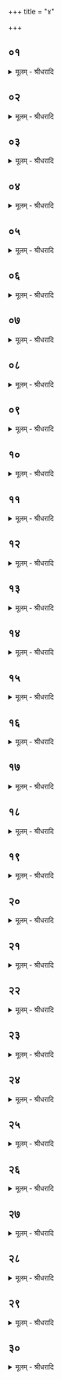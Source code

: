 +++
title = "४"

+++


## ०१
<details><summary>मूलम् - श्रीधरादि</summary>

यद᳘हरस्य᳘ श्वो ऽग्न्याधेयᳫं स्यात्॥  
(द्दि᳘)‍ दि᳘वै᳘वाश्नीयान्म᳘नो ह वै᳘ देवा᳘ मनु᳘ष्यस्या᳘जानन्ति᳘ ते ऽस्यैतच्छ्वो᳘ ऽग्न्याधे᳘यं व्विदु᳘स्ते ऽस्य व्वि᳘श्वे देवा᳘ गृहानागच्छन्ति᳘ ते ऽस्य गृहेषू᳘पवसन्ति स᳘ उपवसथः॥
</details>

## ०२
<details><summary>मूलम् - श्रीधरादि</summary>

(स्त᳘) त᳘न्न्वेवा᳘नवकॢप्तं यो᳘ मनु᳘ष्येष्व᳘नश्नत्सु पू᳘र्व्वो ऽश्नीयाद᳘थ कि᳘मु᳘ यो᳘ देवेष्व᳘नश्नत्सु पू᳘र्वो ऽश्नीयात्त᳘स्मादु दि᳘वै᳘वाश्नीयात्तद्व᳘पि का᳘ममेव न᳘क्तमश्नीया᳘न्नो ह्यनाहिताग्नेर्व्व्रतचर्या᳘स्ति मानुषो᳘ ह्येवैष ता᳘वद्भ᳘वति या᳘वद᳘नाहिताग्निस्त᳘स्माद्व᳘पि का᳘ममेव न᳘क्तमश्नीयात्॥
</details>

## ०३
<details><summary>मूलम् - श्रीधरादि</summary>

(त्त) तद्धै᳘के ऽजमु᳘पबध्नन्ति॥  
(न्त्या) आग्ने᳘यो᳘ ऽजो ऽग्ने᳘रेव᳘ सर्व्वत्वाये᳘ति व्व᳘दन्तस्त᳘दु त᳘था न᳘ कुर्याद्य᳘द्यस्या᳘जः स्यादग्नी᳘ध ऽए᳘वैनं प्रात᳘र्दद्यात्ते᳘नैव ते का᳘ममाप्नोति त᳘स्मादु तन्ना᳘द्रियेत॥
</details>

## ०४
<details><summary>मूलम् - श्रीधरादि</summary>

(ता᳘) अ᳘थ चातुष्प्राश्य᳘मोदनं᳘ पचन्ति॥  
च्छ᳘न्दाᳫंस्यने᳘न प्रीणीम इ᳘ति य᳘था ये᳘न व्वा᳘हनेन स्यन्त्स्यन्त्स्यात्तत्सु᳘हितं क᳘र्त्तवै᳘ ब्रूयादेव᳘मेतदि᳘ति व्व᳘दन्तस्त᳘दु त᳘था न᳘ कुर्याद्यद्वा᳘ ऽअस्य ब्राह्मणाः कु᳘ले व्व᳘सन्त्यृत्वि᳘जश्चा᳘नृत्विजश्च ते᳘नैव तं का᳘ममाप्नोति त᳘स्मादु तन्ना᳘द्रियेत॥
</details>

## ०५
<details><summary>मूलम् - श्रीधरादि</summary>

त᳘स्य सर्पिरासे᳘चनं कृत्वा᳘॥  
सर्पि᳘रासिच्या᳘श्वत्थीस्तिस्रः᳘ समि᳘धो घृते᳘नान्व᳘ज्य समि᳘द्वतीभिर्घृत᳘वतीभिर्ऋग्भि᳘रभ्या᳘दधति शमीगर्भ᳘मेत᳘दाप्नुम इ᳘ति व्व᳘दन्तः स यः᳘ पुर᳘स्तात्संव्वत्सर᳘मभ्यादध्यात्स᳘ ह तं का᳘ममाप्नुयात्त᳘स्मादु तन्ना᳘द्रि᳘येत॥
</details>

## ०६
<details><summary>मूलम् - श्रीधरादि</summary>

त᳘दु होवाच भाल्लवेयः॥  
(यो) य᳘था वा᳘ ऽअन्यत्करिष्यन्त्सो ऽन्य᳘त्कुर्याद्य᳘था ऽन्य᳘द्वदिष्यन्त्सो ऽन्यद्व᳘देद्य᳘था ऽन्येन प᳘थैष्य᳘न्त्सो ऽन्ये᳘न प्रतिप᳘द्ये᳘तैवं तद्य᳘ एतं᳘ चातुष्प्राश्य᳘मोदनं पचेद᳘पराद्धिरेव से᳘ति न हि त᳘दवक᳘ल्पते य᳘स्मिन्नग्ना᳘वृचा᳘ वा सा᳘म्ना वा य᳘जुषा वा समि᳘धं वाभ्यादध्या᳘दा᳘हुतिं वा जुहुयाद्यत्तं᳘ दक्षिणा᳘ वा ह᳘रेयुर᳘नु वा गम᳘येयुर्दक्षिणा᳘ वा ह्येनᳫँ᳭ ह᳘रन्त्यन्वाहार्यप᳘चनो भविष्यतीत्य᳘नु वा गमयन्ति॥
</details>

## ०७
<details><summary>मूलम् - श्रीधरादि</summary>

(न्त्य᳘) अ᳘थ जाग्रति जा᳘ग्रति देवाः॥  
(स्त᳘) त᳘द्देवा᳘ने᳘वैत᳘दुपा᳘वर्त्तते स स᳘देव᳘तरः श्रान्त᳘तरस्तपस्वि᳘तरो ऽग्नी ऽआ᳘धत्ते तद्वपि का᳘ममेव᳘ स्वप्यान्नो ह्य᳘नाहिताग्नेर्व्व्रतचर्यास्ति मानुषो ह्येवैष ता᳘वद्भ᳘वति या᳘वद᳘नाहिताग्निस्त᳘स्मा᳘द्वपि का᳘ममेव᳘ स्वप्यात्॥
</details>

## ०८
<details><summary>मूलम् - श्रीधरादि</summary>

(त्त) तद्धैके᳘ ऽनुदिते मथित्वा॥  
तमु᳘दिते प्रा᳘ञ्चमुद्धरन्ति त᳘दु त᳘दुभे᳘ ऽअहोरात्रे प᳘रिगृह्णीमः प्राणोदान᳘योर्म᳘नसश्च व्वाचश्च प᳘र्याप्त्या ऽइति व्व᳘दन्तस्त᳘दु त᳘था न᳘ कुर्यादुभौ᳘ हैवास्य तथा᳘ ऽनुदित ऽआ᳘हितौ भवतो᳘ ऽनुदिते हि᳘ मथित्वा तमु᳘दिते प्रा᳘ञ्चमुद्ध᳘रन्ति स य ऽउ᳘दित ऽआहवनी᳘यं म᳘न्थेत्स᳘ ह तत्प᳘र्याप्नुयात्॥
</details>

## ०९
<details><summary>मूलम् - श्रीधरादि</summary>

(द᳘) अ᳘हर्व्वै᳘ देवाः॥  
(ऽ) अ᳘नपहतपाप्मानः पित᳘रो न᳘ पाप्मानम᳘पहते म᳘र्त्त्याः पित᳘रः पुरा हा᳘युषो म्रियते यो᳘ ऽनुदिते म᳘न्थत्य᳘पहतपाप्मानो दे᳘वा अ᳘प पाप्मानᳫँ᳭ हते ऽमृ᳘ता देवा᳘ नामृतत्व᳘स्याशास्ति स᳘र्व्वमा᳘युरेति श्री᳘र्द्देवाः श्रि᳘यं गच्छति᳘ य᳘शो देवा य᳘शो ह भवति य᳘ एवं᳘ व्विद्वानु᳘दिते म᳘न्थति॥
</details>

## १०
<details><summary>मूलम् - श्रीधरादि</summary>

त᳘दाहुः॥  
(र्य᳘) यन्न᳘ ऽर्च्चा न सा᳘म्ना न य᳘जुषा ऽग्नि᳘राधीयते᳘ ऽथ केना᳘धीयत ऽइ᳘ति ब्र᳘ह्मणो है᳘वैष ब्र᳘ह्मणा᳘धीयते व्वाग्वै ब्र᳘ह्म त᳘स्यै व्वाचः सत्य᳘मेव ब्र᳘ह्म ता वा᳘ ऽएताः᳘ सत्य᳘मेव व्या᳘त्दृतयो भवन्ति त᳘दस्य स᳘त्ये᳘नैवा᳘धीयते॥
</details>

## ११
<details><summary>मूलम् - श्रीधरादि</summary>

भूरि᳘ति वै᳘ प्रजा᳘पतिः॥  
(रि) इमा᳘मजनयत भु᳘व ऽइ᳘त्यन्त᳘रिक्ष᳘ᳫं᳘स्वरि᳘ति दि᳘वमेता᳘वद्वा᳘ ऽइदᳫँ᳭ स᳘र्व्वं या᳘वदिमे लोकाः स᳘र्व्वेणैवा᳘धीयते॥
</details>

## १२
<details><summary>मूलम् - श्रीधरादि</summary>

भूरि᳘ति वै᳘ प्रजा᳘पतिः॥  
(र्ब्र᳘) ब्र᳘ह्माजनयत भु᳘व इ᳘ति क्षत्रᳫं᳘ स्वरि᳘ति व्वि᳘शमेता᳘वद्वा᳘ ऽइदᳫँ᳭ स᳘र्व्वं या᳘वद्ब्रह्म क्षत्रं विट् स᳘र्व्वेणैवा᳘धीयते॥
</details>

## १३
<details><summary>मूलम् - श्रीधरादि</summary>

भूरि᳘ति वै᳘ प्रजा᳘पतिः॥  
(रा) आत्मा᳘नमजनयत भु᳘व ऽइ᳘ति प्रजा᳘ᳫं᳘ स्वरि᳘ति पशू᳘नेता᳘वद्वा᳘ इदᳫँ᳭स᳘र्वं या᳘वदात्मा᳘ प्रजा᳘ पश᳘वः स᳘र्व्वेणैवा᳘धीयते॥
</details>

## १४
<details><summary>मूलम् - श्रीधरादि</summary>

स वै भूर्भु᳘व इ᳘ति॥  
(त्ये) एता᳘वतैव गा᳘र्हपत्यमा᳘दधात्य᳘थ यत्स᳘र्व्वैरादध्यात्ते᳘नाहवनी᳘यमा᳘दध्याद्द्वे᳘ ऽअक्ष᳘रे प᳘रिशिनष्टि ते᳘नो ऽएतान्य᳘यातयामानि भवन्ति तैः स᳘र्व्वैः पञ्च᳘भिराहवनी᳘यमा᳘दधाति भूर्भुवःस्व᳘रि᳘ति ता᳘न्यष्टा᳘वक्षराणि स᳘म्पद्यन्ते ऽष्टा᳘क्षरा वै᳘ गायत्री᳘ गायत्र᳘मग्नेश्छन्दः स्वे᳘नै᳘वैनमेतच्छ᳘न्दसा᳘धत्ते॥
</details>

## १५
<details><summary>मूलम् - श्रीधरादि</summary>

देवा᳘न्ह वा᳘ ऽअग्नी᳘ ऽआधास्य᳘मानान्॥  
(नाँस्ता᳘) ता᳘नसुररक्षसा᳘नि ररक्षु᳘र्नाग्नि᳘र्जनिष्यते᳘ नाग्नी ऽआ᳘धास्यध्व ऽइ᳘ति तद्यद᳘रक्षंस्त᳘स्माद्र᳘क्षाᳫंसि॥
</details>

## १६
<details><summary>मूलम् - श्रीधरादि</summary>

त᳘तो देवा᳘ एतं व्व᳘ज्रं ददृशुः॥  
(र्य) यद᳘श्वं तं᳘ पुर᳘स्तादुदश्रयंस्तस्या᳘भये ऽनाष्ट्रे᳘ निवा᳘ते ऽग्नि᳘रजायत त᳘स्माद्य᳘त्राग्निं᳘ मन्थिष्यन्त्स्यात्तद᳘श्वमा᳘नेतवै᳘ ब्रूयात्स पू᳘र्व्वेणो᳘पतिष्ठते व्व᳘ज्रमे᳘वैतदुच्छ्रयति तस्या᳘भये ऽनाष्ट्रे᳘ निवा᳘ते ऽग्नि᳘र्जायते॥
</details>

## १७
<details><summary>मूलम् - श्रीधरादि</summary>

स वै᳘ पूर्व्ववा᳘ट् स्यात्॥  
(त्स) स ह्य᳘परिमितं व्वीर्य्यमभिव᳘र्द्धते य᳘दि पूर्व्ववा᳘हं न᳘ विन्देद᳘पि य᳘ ऽएव कश्चा᳘श्वः स्याद्य᳘द्यश्वं न᳘ विन्देद᳘प्यनड्वानेव᳘ स्यादेष᳘ ह्येवानडु᳘हो ब᳘न्धुः॥
</details>

## १८
<details><summary>मूलम् - श्रीधरादि</summary>

(स्तं) तं य᳘त्र प्रा᳘ञ्चᳫँ᳭ ह᳘रन्ति॥  
त᳘त्पुर᳘स्ताद᳘श्वं नयन्ति त᳘त्पुर᳘स्तादे᳘वैत᳘न्नाष्ट्रा र᳘क्षाᳫंस्यपघ्न᳘न्नष्ट्रेत्था᳘भयेनानायेण हरन्ति॥
</details>

## १९
<details><summary>मूलम् - श्रीधरादि</summary>

तं वै त᳘थैव᳘ हरेयुः॥  
(र्य᳘) य᳘थैनमेष᳘ प्रत्य᳘ङ्ङुपाच᳘रेदेष वै᳘ यज्ञो य᳘दग्निः᳘ प्रत्य᳘ङ् हैवैनं यज्ञः प्र᳘विशति तं᳘ क्षिप्रे᳘ यज्ञ उ᳘पनमत्य᳘थ य᳘स्मात्प᳘राङ्भवति प᳘राङु हैवास्माद्यज्ञो᳘ भवति स यो᳘ हैनं त᳘त्रानुव्याह᳘रेत्प᳘राङ्स्माद्य᳘ज्ञो ऽभूदि᳘तीश्वरो᳘ ह यत्त᳘थैव स्या᳘त्॥
</details>

## २०
<details><summary>मूलम् - श्रीधरादि</summary>

(दे) एष᳘ उ वै᳘ प्राणः॥  
(स्तं) तं वै त᳘थैव᳘ हरेयुर्य᳘थैनमेष᳘ प्रत्य᳘ङ्ङुपाचरेत्प्रत्य᳘ङ् है᳘वैनं प्राणः प्र᳘विशत्यथ य᳘स्मात्प᳘राङ्भ᳘वति प᳘राङु है᳘वास्मात्प्राणो᳘ भवति स यो हैनं त᳘त्रानुव्याह᳘रेत्पराङ्स्मात्प्राणो ऽभूदि᳘तीश्वरो᳘ ह यत्त᳘थैव स्या᳘त्॥
</details>

## २१
<details><summary>मूलम् - श्रीधरादि</summary>

(द) अयं वै᳘ यज्ञो᳘ यो ऽयं प᳘वते॥  
तं वै त᳘थैव᳘ हरेयुर्यथैनमेष᳘ प्रत्यङ्ङुपाच᳘रेत्प्रत्य᳘ङ् है᳘वैनं यज्ञः प्र᳘विशति तं᳘ क्षिप्रे यज्ञ ऽउ᳘पनमत्य᳘थ य᳘स्मात्प᳘राङ्भ᳘वति प᳘राङु है᳘वास्माद्यज्ञो᳘ भवति स यो᳘ हैनं त᳘त्रानुव्याह᳘रेत्प᳘राङस्माद्य᳘ज्ञो ऽभूदि᳘तीश्वरो᳘ ह यत्त᳘थैव स्यात्॥
</details>

## २२
<details><summary>मूलम् - श्रीधरादि</summary>

(दे) एष᳘ उ वै᳘ प्राणः॥  
(स्तं) तं वै त᳘थैव᳘ हरेयुर्य᳘थैनमेष᳘ प्रत्य᳘ङ्ङुपाच᳘रेत्प्र᳘त्यङ् है᳘वैनं प्राणः प्र᳘विशत्य᳘थ य᳘स्मात्प᳘राङ्भ᳘वति प᳘राङु है᳘वास्मात्प्राणो᳘ भवति स यो᳘ हैनं त᳘त्रानुव्याह᳘रेत्प᳘राङस्मात्प्रा᳘णो ऽभूदि᳘तीश्वरो᳘ ह यत्त᳘थैव स्यात्त᳘स्मादु त᳘थैव᳘ हरेयुः॥
</details>

## २३
<details><summary>मूलम् - श्रीधरादि</summary>

(र) अथा᳘श्वमा᳘क्रमयति॥  
त᳘माक्रम᳘य्य प्रा᳘ञ्चमु᳘न्नयति तं पु᳘नरा᳘वर्तयति तमु᳘दञ्चं प्र᳘मुञ्चति व्वीर्य्यं वा अ᳘श्वो ने᳘दस्मादिदं प᳘राग्वीर्य्यमस᳘दि᳘ति त᳘स्मात्पुनरा᳘वर्तयति॥
</details>

## २४
<details><summary>मूलम् - श्रीधरादि</summary>

तम᳘श्वस्य पद ऽआ᳘धत्ते॥  
व्वीर्य्यं वा ऽअ᳘श्वो व्वीर्य्य ऽए᳘वैनमेतदा᳘धत्ते त᳘स्माद᳘श्वस्य पद आ᳘धत्ते॥
</details>

## २५
<details><summary>मूलम् - श्रीधरादि</summary>

स वै᳘ तूष्णी᳘मेवा᳘ग्र ऽउ᳘पस्पृशति॥  
(त्य) अथो᳘द्यच्छत्यथो᳘पस्पृशति भूर्भुवः᳘ स्वरि᳘त्येव᳘ तृती᳘येना᳘दधाति᳘ त्र᳘यो वा᳘ ऽइमे᳘ लोकास्त᳘दिमा᳘ने᳘वैत᳘ल्लोका᳘नाप्नोत्येतन्न्वे᳘कम्॥
</details>

## २६
<details><summary>मूलम् - श्रीधरादि</summary>

(म᳘) अ᳘थेदं᳘ द्विती᳘यम्॥  
(न्तू) तूष्णी᳘मेवा᳘ग्र ऽउ᳘पस्पृशत्यथो᳘द्य᳘च्छति भूर्भु᳘वः᳘ स्वरि᳘त्येव᳘ द्विती᳘येना᳘दधाति यो वा᳘ ऽअस्याम᳘प्रतिष्ठितो भार᳘मुद्य᳘च्छति᳘ नैनᳫँ᳭ शक्नोत्यु᳘द्यन्तुᳫँ᳭ स᳘ᳫँ᳭ हैनᳫँ᳭ शृणाति॥
</details>

## २७
<details><summary>मूलम् - श्रीधरादि</summary>

स य᳘त्तूष्णी᳘मुपस्पृश᳘ति॥  
त᳘दस्यां᳘ प्रतिष्ठा᳘यां प्र᳘तिष्ठन्ति सो ऽस्यां प्र᳘तिष्ठित आ᳘धत्ते त᳘था न᳘ व्यथते त᳘दु हैत᳘त् पश्चेव दध्रिर ऽआ᳘सुरिः पा᳘ञ्चिर्मा᳘धुकिः स᳘र्व्वं वा᳘ ऽअन्य᳘दियसित᳘मिव प्रथमे᳘नै᳘वोद्यत्या᳘दध्याद् भूर्भु᳘वःस्वरिति त᳘देवा᳘नियसितमित्य᳘तो यतम᳘था काम᳘येत त᳘था कुर्यात्॥
</details>

## २८
<details><summary>मूलम् - श्रीधरादि</summary>

(द᳘) अ᳘थ पुर᳘स्तात्परी᳘त्य॥  
पूर्व्वार्द्धमुल्मुकानामभिप᳘द्य जपति द्यौ᳘रिव भूम्ना᳘ पृथि᳘वीव व्वरिम्णे᳘ति य᳘था ऽसौ द्यौ᳘र्बह्वी न᳘क्षत्रैरेवं᳘ बहु᳘र्भूयासमि᳘त्ये᳘वैत᳘दाह यदा᳘ह द्यौ᳘रिव भूम्ने᳘ति पृथि᳘वीव व्वरिम्णे᳘ति य᳘थेयं᳘ पृथिव्यु᳘र्व्येव᳘मुरु᳘र्भूयासमि᳘त्ये᳘वैत᳘दाह त᳘स्यास्ते पृथिवि देवयजनि पृष्ठ ऽइ᳘त्यस्यै᳘ ह्येनं पृष्ठ᳘ ऽआध᳘त्ते ऽग्नि᳘मन्नाद᳘मन्ना᳘द्याया᳘दध ऽइ᳘त्यन्ना᳘दो ऽग्नि᳘रन्नादो᳘ भूयासमि᳘त्ये᳘वैत᳘दाह᳘ सै᳘षाशी᳘रेव स य᳘दि काम᳘येत ज᳘पेदेतद्य᳘द्यु काम᳘येता᳘पि ना᳘द्रियेत॥
</details>

## २९
<details><summary>मूलम् - श्रीधरादि</summary>

(ता᳘) अ᳘थ सर्पराज्ञ्या᳘ ऋग्भिरु᳘पतिष्ठते᳘॥  
(त ऽ) आयं गौः पृ᳘श्निरक्रमीद᳘सदन्मात᳘रं पुरः। पित᳘रं च प्रय᳘न्त्स्वः॥ अन्त᳘श्चरति रोच᳘ना ऽस्य᳘ प्राणा᳘दपानती। व्यख्यन्महिषो दि᳘वम्॥ त्रिᳫँ᳭शद्धा᳘म व्वि᳘राजति व्वा᳘क्पतङ्गा᳘य धीयते। प्र᳘तिव᳘स्तो᳘र᳘ह द्यु᳘भिरि᳘ति तद्य᳘दे᳘वास्यात्र सम्भारै᳘र्व्वा न᳘क्षत्रैर्व्व ऽर्तु᳘भिर्व्वा ऽऽधा᳘नेन वा᳘ ऽनाप्तं भ᳘वति त᳘दे᳘वास्यैते᳘न स᳘र्व्वमाप्तं᳘ भवति तस्मात्सर्पराज्ञ्या᳘ ऋग्भिरु᳘पतिष्ठते॥
</details>

## ३०
<details><summary>मूलम् - श्रीधरादि</summary>

त᳘दाहुः॥  
(र्न᳘) न᳘ सर्पराज्ञ्या᳘ ऋग्भिरु᳘पतिष्ठेते᳘तीयं व्वै᳘ पृथिवी᳘ सर्पराज्ञी स य᳘दे᳘वास्यामाधत्ते तत्स᳘र्व्वान्का᳘मानाप्नोति त᳘स्मान्न᳘ सर्पराज्ञ्या᳘ ऋग्भिरु᳘पतिष्ठेते᳘ति॥
</details>